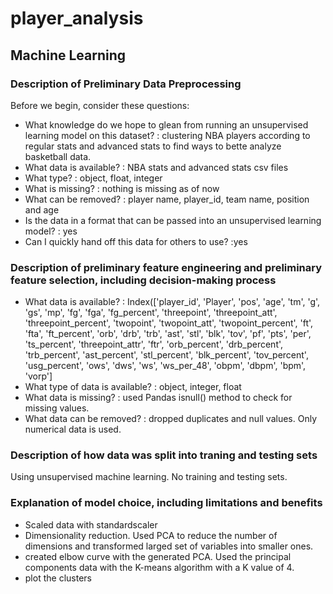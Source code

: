 # player_analysis
## Machine Learning
### Description of Preliminary Data Preprocessing
Before we begin, consider these questions:

- What knowledge do we hope to glean from running an unsupervised learning model on this dataset?
: clustering NBA players according to regular stats and advanced stats to find ways to bette analyze basketball data.
- What data is available? 
: NBA stats and advanced stats csv files
- What type? 
: object, float, integer
- What is missing? 
: nothing is missing as of now
- What can be removed?
: player name, player_id, team name, position and age
- Is the data in a format that can be passed into an unsupervised learning model?
: yes
- Can I quickly hand off this data for others to use?
:yes




### Description of preliminary feature engineering and preliminary feature selection, including decision-making process
- What data is available?
: Index(['player_id', 'Player', 'pos', 'age', 'tm', 'g', 'gs', 'mp', 'fg', 'fga',
       'fg_percent', 'threepoint', 'threepoint_att', 'threepoint_percent',
       'twopoint', 'twopoint_att', 'twopoint_percent', 'ft', 'fta',
       'ft_percent', 'orb', 'drb', 'trb', 'ast', 'stl', 'blk', 'tov', 'pf',
       'pts', 'per', 'ts_percent', 'threepoint_attr', 'ftr', 'orb_percent',
       'drb_percent', 'trb_percent', 'ast_percent', 'stl_percent',
       'blk_percent', 'tov_percent', 'usg_percent', 'ows', 'dws', 'ws',
       'ws_per_48', 'obpm', 'dbpm', 'bpm', 'vorp']
- What type of data is available?
: object, integer, float
- What data is missing?
: used Pandas isnull() method to check for missing values. 
- What data can be removed?
: dropped duplicates and null values. Only numerical data is used.

### Description of how data was split into traning and testing sets
Using unsupervised machine learning. No training and testing sets.

### Explanation of model choice, including limitations and benefits
- Scaled data with standardscaler
- Dimensionality reduction. Used PCA to reduce the number of dimensions and transformed larged set of variables into smaller ones.
- created elbow curve with the generated PCA. Used the principal components data with the K-means algorithm with a K value of 4.
- plot the clusters
